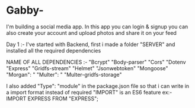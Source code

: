 # Gabby-

I'm building a social media app. In this app you can login & signup you can also create your account and upload photos
and share it on your feed


Day 1 :- I've started with Backend, first i made a folder "SERVER" and installed all the required dependencies

NAME OF ALL DEPENDENCIES :- 
"Bcrypt"
"Body-parser"
"Cors"
"Dotenv
"Express"
"Gridfs-stream"
"Helmet"
"Jsonwebtoken"
"Mongoose"
"Morgan": "
"Multer": "
"Multer-gridfs-storage"

I also added "Type": "module" in the package.json file so that i can write in a import format instead of required
"IMPORT" is an ES6 feature ex:- IMPORT EXPRESS FROM "EXPRESS";
